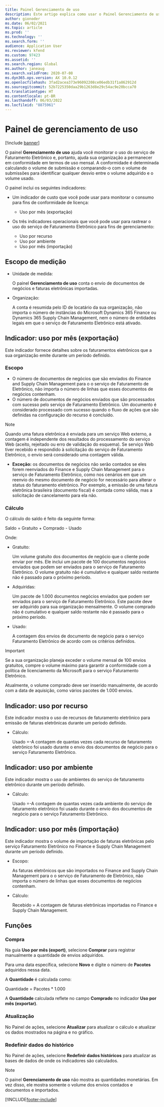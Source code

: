 ```yaml
---
title: Painel Gerenciamento de uso
description: Este artigo explica como usar o Painel Gerenciamento de uso para monitorar o uso do serviço de Faturamento Eletrônico e permanecer em conformidade.
author: gionoder
ms.date: 06/02/2021
ms.topic: article
ms.prod: ''
ms.technology: ''
ms.search.form: ''
audience: Application User
ms.reviewer: kfend
ms.custom: 97423
ms.assetid: ''
ms.search.region: Global
ms.author: janeaug
ms.search.validFrom: 2020-07-08
ms.dyn365.ops.version: AX 10.0.12
ms.openlocfilehash: 3fad2acea373e96092208ce06edb31f1a862912d
ms.sourcegitcommit: 52b7225350daa29b1263d8e29c54ac9e20bcca70
ms.translationtype: HT
ms.contentlocale: pt-BR
ms.lasthandoff: 06/03/2022
ms.locfileid: "8875961"
---
```

# <a name="usage-management-dashboard"></a>Painel de gerenciamento de uso

[!include [banner](../includes/banner.md)]

O painel **Gerenciamento de uso** ajuda você monitorar o uso do serviço de Faturamento Eletrônico e, portanto, ajuda sua organização a permanecer em conformidade em termos de uso mensal. A conformidade é determinada calculando o volume de submissão e comparando-o com o volume de submissões para identificar qualquer desvio entre o volume adquirido e o volume usado.

O painel inclui os seguintes indicadores:

- Um indicador de custo que você pode usar para monitorar o consumo para fins de conformidade de licença:

    - Uso por mês (exportação)

- Os três indicadores operacionais que você pode usar para rastrear o uso do serviço de Faturamento Eletrônico para fins de gerenciamento:

    - Uso por recurso
    - Uso por ambiente
    - Uso por mês (importação)

## <a name="measurement-scope"></a>Escopo de medição

- Unidade de medida: 

    O painel **Gerenciamento de uso** conta o envio de documentos de negócios e faturas eletrônicas importadas.

- Organização: 

    A conta é resumida pelo ID de locatário da sua organização, não importa o número de instâncias do Microsoft Dynamics 365 Finance ou Dynamics 365 Supply Chain Management, nem o número de entidades legais em que o serviço de Faturamento Eletrônico está ativado.


## <a name="indicator-usage-per-month-export"></a>Indicador: uso por mês (exportação)

Este indicador fornece detalhes sobre os faturamentos eletrônicos que a sua organização emite durante um período definido.

### <a name="scope"></a>Escopo
- O número de documentos de negócios que são enviados do Finance and Supply Chain Management para o o serviço de Faturamento de Eletrônico, não importa o número de linhas que esses documentos de negócios contenham.
- O número de documentos de negócios enviados que são processados com sucesso pelo serviço de Faturamento Eletrônico. Um documento é considerado processado com sucesso quando o fluxo de ações que são definidas na configuração do recurso é concluído.

> [!NOTE]
> Quando uma fatura eletrônica é enviada para um serviço Web externo, a contagem é independente dos resultados do processamento do serviço Web (aceito, rejeitado ou erro de validação do esquema). Se serviço Web tiver recebido e respondido à solicitação do serviço de Faturamento Eletrônico, o envio será considerado uma contagem válida.

- **Exceção:** os documentos de negócios não serão contados se eles forem reenviados do Finance e Supply Chain Management para o serviço de Faturamento Eletrônico, como nos cenários em que um reenvio do mesmo documento de negócio for necessário para alterar o status do faturamento eletrônico. Por exemplo, a emissão de uma fatura eletrônica brasileira (documento fiscal) é contada como válida, mas a solicitação de cancelamento para ela não.


### <a name="calculation"></a>Cálculo

O cálculo do saldo é feito da seguinte forma:

Saldo = Gratuito + Comprado - Usado

Onde:

- Gratuito:
  
    Um volume gratuito dos documentos de negócio que o cliente pode enviar por mês. Ele inclui um pacote de 100 documentos negócios enviados que podem ser enviados para o serviço de Faturamento Eletrônico. O volume gratuito não é cumulativo e qualquer saldo restante não é passado para o próximo período.
  
- Adquiridas:
  
    Um pacote de 1.000 documentos negócios enviados que podem ser enviados para o serviço de Faturamento Eletrônico. Este pacote deve ser adquirido para sua organização mensalmente. O volume comprado não é cumulativo e qualquer saldo restante não é passado para o próximo período.
  
- Usado: 

    A contagem dos envios de documento de negócio para o serviço Faturamento Eletrônico de acordo com os critérios definidos.
   
> [!IMPORTANT]
> Se a sua organização planeja exceder o volume mensal de 100 envios gratuitos, compre o volume máximo para garantir a conformidade com a política de licenciamento da Microsoft para o serviço Faturamento Eletrônico.
>
> Atualmente, o volume comprado deve ser inserido manualmente, de acordo com a data de aquisição, como vários pacotes de 1.000 envios.

## <a name="indicator-usage-by-feature"></a>Indicador: uso por recurso

Este indicador mostra o uso de recursos de faturamento eletrônico para emissão de faturas eletrônicas durante um período definido.

- Cálculo:
  
    Usado =-A contagem de quantas vezes cada recurso de faturamento eletrônico foi usado durante o envio dos documentos de negócio para o serviço Faturamento Eletrônico.

## <a name="indicator-usage-by-environment"></a>Indicador: uso por ambiente

Este indicador mostra o uso de ambientes do serviço de faturamento eletrônico durante um período definido.

- Cálculo:
    
    Usado =-A contagem de quantas vezes cada ambiente do serviço de faturamento eletrônico foi usado durante o envio dos documentos de negócio para o serviço Faturamento Eletrônico.

## <a name="indicator-usage-per-month-import"></a>Indicador: uso por mês (importação)

Este indicador mostra o volume de importação de faturas eletrônicas pelo serviço Faturamento Eletrônico no Finance e Supply Chain Management durante um período definido.

- Escopo:

    As faturas eletrônicos que são importados no Finance and Supply Chain Management para o o serviço de Faturamento de Eletrônico, não importa o número de linhas que esses documentos de negócios contenham.

- Cálculo:

    Recebido = A contagem de faturas eletrônicas importadas no Finance e Supply Chain Management.

## <a name="functions"></a>Funções
### <a name="purchase"></a>Compra

Na guia **Uso por mês (export)**, selecione **Comprar** para registrar manualmente a quantidade de envios adquiridos.

Para uma data específica, selecione **Novo** e digite o número de **Pacotes** adquiridos nessa data.

A **Quantidade** é calculada como:

Quantidade = Pacotes * 1.000

A **Quantidade** calculada reflete no campo **Comprado** no indicador **Uso por mês (exportar)**.

### <a name="update"></a>Atualização

No Painel de ações, selecione **Atualizar** para atualizar o cálculo e atualizar os dados mostrados na página e no gráfico.

### <a name="reset-history-data"></a>Redefinir dados do histórico

No Painel de ações, selecione **Redefinir dados históricos** para atualizar as bases de dados de onde os indicadores são calculados.




> [!NOTE]
> O painel **Gerenciamento de uso** não mostra as quantidades monetárias. Em vez disso, ele mostra somente o volume dos envios contados e documentos e importados.

[!INCLUDE[footer-include](../../includes/footer-banner.md)]
